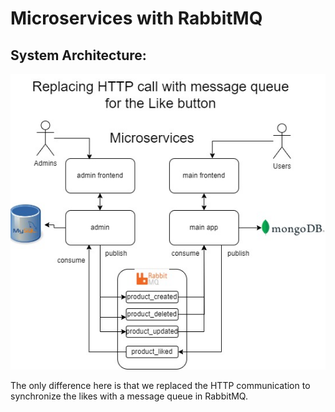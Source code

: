# Microservices with RabbitMQ

## System Architecture:

![System Architecture](architecture_v3.png)

The only difference here is that we replaced the HTTP communication to synchronize the likes with a message queue in RabbitMQ.
